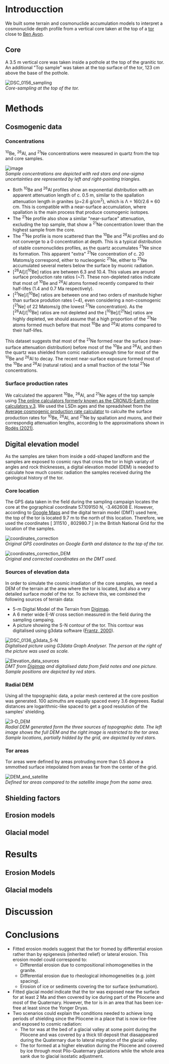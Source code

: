 # Introducction

We built some terrain and cosmonuclide accumulation models to interpret a cosmonuclide depth profile from a vertical core taken at the top of a [tor](https://en.wikipedia.org/wiki/Tor_(rock_formation)) close to [Ben Avon](https://en.wikipedia.org/wiki/Ben_Avon).

## Core

A 3.5 m vertical core was taken inside a pothole at the top of the granitic tor. An additional "Top sample" was taken at the top surface of the tor, 123 cm above the base of the pothole.

![DSC_0156_sampling](https://github.com/angelrodes/Ben-Avon/assets/53089531/7beb17ff-9c9e-44e4-a5be-2e8e80ae10bb)\
_Core-sampling at the top of the tor._

# Methods

## Cosmogenic data

### Concentrations

<sup>10</sup>Be, <sup>26</sup>Al, and <sup>21</sup>Ne concentrations were measured in quartz from the top and core samples.

![image](https://github.com/angelrodes/Ben-Avon/assets/53089531/c6ef81bc-044b-4fdc-b6b8-21ae6858343a)\
_Sample concentrations are depicted with red stars and one-sigma uncertainties are represented by left and right-pointing triangles._

- Both <sup>10</sup>Be and <sup>26</sup>Al profiles show an exponential distribution with an apparent attenuation length of c. 0.5 m, similar to the spallation attenuation length in granites (ρ=2.6 g/cm<sup>2</sup>), which is Λ = 160/2.6 ≈ 60 cm. This is compatible with a near-surface accumulation, where spallation is the main process that produce cosmogenic isotopes.
- The <sup>21</sup>Ne profile also show a similar "near-surface" attenuation, excluding the top sample, that show a <sup>21</sup>Ne concentration lower than the highest sample from the core. 
- The <sup>21</sup>Ne profile is more scattered than the <sup>10</sup>Be and <sup>26</sup>Al profiles and do not converge to a 0 concentration at depth. This is a typical distribution of stable cosmonuclides profiles, as the quartz accumulates <sup>21</sup>Ne since its formation. This apparent "extra" <sup>21</sup>Ne concentration of c. 20 Matoms/g correspond, either to nucleogenic <sup>21</sup>Ne, either to <sup>21</sup>Ne accumulated several meters below the surface by muonic radiation.
- [<sup>26</sup>Al]/[<sup>10</sup>Be] ratios are between 6.3 and 10.4. This values are around surface production rate ratios (~7). These non-depleted ratios indicate that most of <sup>10</sup>Be and <sup>26</sup>Al atoms formed recently compared to their half-lifes (1.4 and 0.7 Ma respectively).
- [<sup>21</sup>Ne]/[<sup>10</sup>Be] ratios are between one and two orders of manitude higher than surface prodution rates (~4), even considering a non-cosmogenic [<sup>21</sup>Ne] of 22 Matoms/g (the lowest <sup>21</sup>Ne concentration). As the [<sup>26</sup>Al]/[<sup>10</sup>Be] ratios are not depleted and the [<sup>10</sup>Be]/[<sup>21</sup>Ne] ratios are highly depleted, we should assume that a high proportion of the <sup>21</sup>Ne atoms formed much before that most <sup>10</sup>Be and <sup>26</sup>Al atoms compared to their half-lifes.

This dataset suggests that most of the <sup>21</sup>Ne formed near the surface (near-surface attenuation distribution) before most of the <sup>10</sup>Be and <sup>26</sup>Al, and then the quartz was shielded from comic radiation enough time for most of the <sup>10</sup>Be and <sup>26</sup>Al to decay. The recent near-surface exposure formed most of the <sup>10</sup>Be and <sup>26</sup>Al (natural ratios) and a small fraction of the total <sup>21</sup>Ne concentrations.

### Surface production rates

We calculated the apparent <sup>10</sup>Be, <sup>26</sup>Al, and <sup>21</sup>Ne ages of the top sample using [The online calculators formerly known as the CRONUS-Earth online calculators v.3](https://hess.ess.washington.edu/math/v3/v3_age_in.html). We used the LSDn ages and the spreadsheet from the [Average cosmogenic production rate calculator](https://github.com/angelrodes/average_cosmogenic_production_rate_calculator) to calculte the surface production rates for <sup>10</sup>Be, <sup>26</sup>Al, and <sup>21</sup>Ne by spallation and muons, and their correspondig attenuation lengths, according to the approximations shown in [Rodés (2021)](https://doi.org/10.3390/geosciences11090362).

## Digital elevation model

As the samples are taken from inside a odd-shaped landform and the samples are exposed to cosmic rays that cross the tor in high variaty of angles and rock thicknesses, a digital elevation model (DEM) is needed to calculate how much cosmic radiation the samples received during the geological history of the tor.

### Core location

The GPS data taken in the field during the sampling campaign locates the core at the gographical coordinate 57.109150 N, -3.462608 E. However, according to [Google Maps](https://maps.app.goo.gl/z3deD5SJwoSBNCmq9) and the digital terrain model (DMT) used here, the top of the tor is located 9.7 m to the north of this location. Therefore, we used the coordinates [ 311510 , 802980.7 ] in the British National Grid for the location of the samples.

![coordinates_correction](https://github.com/angelrodes/Ben-Avon/assets/53089531/d318bd7f-49ba-442c-b67b-8e7072e1aeb3)\
_Original GPS coordinates on Google Earth and distance to the top of the tor._

![coordinates_correction_DEM](https://github.com/angelrodes/Ben-Avon/assets/53089531/b7bad8fb-0f06-447a-a1b6-5c781e9e20db)\
_Original and corrected coordinates on the DMT used._

### Sources of elevation data

In order to simulate the cosmic irradiaton of the core samples, we need a DEM of the terrain at the area where the tor is located, but also a very detailed surface model of the tor. To achieve this, we combined the following sources of terrain data:

- 5-m Digital Model of the Terrain from [Digimap](https://digimap.edina.ac.uk/).
- A 6 meter wide E-W cross section measured in the field during the sampling campaing.
- A picture showing the S-N contour of the tor. This contour was digitalised using g3data software ([Frantz, 2000](https://manpages.ubuntu.com/manpages/jammy/man1/g3data.1.html)).

![DSC_0136_g3data_S-N](https://github.com/angelrodes/Ben-Avon/assets/53089531/0fa6dd2c-26c4-4b48-a261-534f4f6220df)\
_Digitalised picture using G3data Graph Analyser. The person at the right of the picture was used as scale._

![Elevation_data_sources](https://github.com/angelrodes/Ben-Avon/assets/53089531/e10d690e-736e-477f-9f4a-bd79f41bcc8b)\
_DMT from [Digimap](https://digimap.edina.ac.uk/) and digitalised data from field notes and one picture. Sample positions are depicted by red stars._

### Radial DEM

Using all the topographic data, a polar mesh centered at the core position was generated. 100 azimuths are equally spaced every 3.6 degreees. Radial distances are logarithmic-like spaced to get a good resolution of the samples' shielding.

![3-D_DEM](https://github.com/angelrodes/Ben-Avon/assets/53089531/d0edf8c9-098f-4983-add8-4e2303495450)\
_Radial DEM generated form the three sources of topographic data. The left image shows the full DEM and the right image is restricted to the tor area. Sample locations, partially hidded by the grid, are depicted by red stars._

### Tor areas

Tor areas were defined by areas protruding more than 0.5 above a smmothed surface intepolated from areas far from the center of the grid.

![DEM_and_satellite](https://github.com/angelrodes/Ben-Avon/assets/53089531/55693274-2504-478d-9250-f2f3a9c529b7)\
_Defined tor areas compared to the satellite image from the same area._


## Shielding factors

## Erosion models

## Glacial model

# Results

## Erosion Models

## Glacial models

# Discussion

# Conclusions

- Fitted erosion models suggest that the tor fromed by differential erosion rather than by epigenesis (inherited relief) or lateral erosion. This erosion model could correspond to:
  - Differential erosion due to compositional inhomogeneities in the granite.
  - Differential erosion due to rheological inhomogeneities (e.g. joint spacing).
  - Erosion of ice or sediments covering the tor surface (exhumation).
- Fitted glacial model indicate that the tor was exposed near the surface for at least 2 Ma and then covered by ice during part of the Pliocene and most of the Quaternary. However, the tor is in an area that has been ice-free at least since the Yonger Dryas.
- Two scenarios could explain the conditions needed to achieve long periods of shielding since the Pliocene in a place that is now ice-free and exposed to cosmic radiation:
  - The tor was at the bed of a glacial valley at some point during the Pliocene and was covered by a thick till deposit that diasappeared during the Quaternary due to lateral migration of the glacial valley.
  - The tor formed at a higher elevation during the Pliocene and covered by ice through most Plio-Quaternary glaciations while the whole area sank due to glacial isostatic adjustment.
